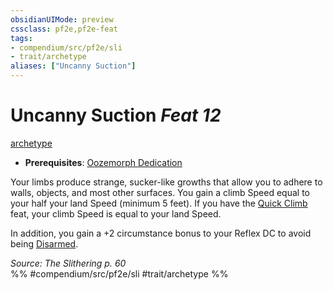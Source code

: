 ```yaml
---
obsidianUIMode: preview
cssclass: pf2e,pf2e-feat
tags:
- compendium/src/pf2e/sli
- trait/archetype
aliases: ["Uncanny Suction"]
---
```

# Uncanny Suction  *Feat 12*  
[archetype](/rules/traits/archetype.md)  

- **Prerequisites**: [Oozemorph Dedication](/compendium/feats/oozemorph-dedication-sli.md)

Your limbs produce strange, sucker-like growths that allow you to adhere to walls, objects, and most other surfaces. You gain a climb Speed equal to your half your land Speed (minimum 5 feet). If you have the [Quick Climb](/compendium/feats/quick-climb.md) feat, your climb Speed is equal to your land Speed.

In addition, you gain a +2 circumstance bonus to your Reflex DC to avoid being [Disarmed](/rules/actions/disarm.md).

*Source: The Slithering p. 60*  
%% #compendium/src/pf2e/sli #trait/archetype %%